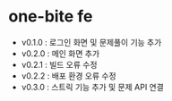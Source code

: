 # one-bite fe

- v0.1.0 : 로그인 화면 및 문제풀이 기능 추가
- v0.2.0 : 메인 화면 추가
- v0.2.1 : 빌드 오류 수정
- v0.2.2 : 배포 환경 오류 수정
- v0.3.0 : 스트릭 기능 추가 및 문제 API 연결
